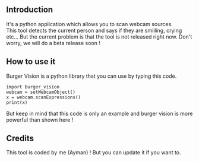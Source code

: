 ## Introduction
It's a python application which allows you to scan webcam sources. <br>
This tool detects the current person and says if they are smiiling, crying etc...
But the current problem is that the tool is not released right now.
Don't worry, we will do a beta release soon !

## How to use it
Burger Vision is a python library that you can use by typing this code.
```
import burger_vision
webcam = setWebcamObject()
x = webcam.scanExpressions()
print(x)
```
But keep in mind that this code is only an example and burger vision is more powerful than shown here !

## Credits
This tool is coded by me (Ayman) !
But you can update it if you want to.

